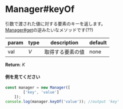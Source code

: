 # Manager#keyOf
引数で渡された値に対する要素のキーを返します。  
[Manager#get](https://github.com/Mametaro-discord/DataManager/blob/docs/Manager/methods/get.md)の逆みたいなメソッドです(??)  
  
**param**|**type**|**description**|**default**  
---|---|---|---  
val|*V*|取得する要素の値|none  
  
**Return**: *K*

#### 例を見てください
```js  
const manager = new Manager([  
		['key', 'value']  
	]);  
console.log(manager.keyOf('value')); //output 'key'  
```